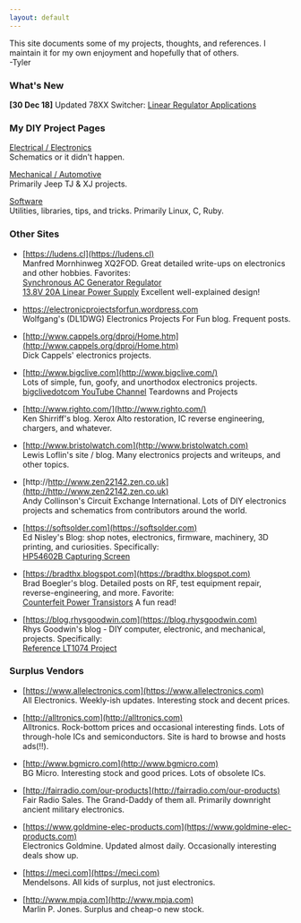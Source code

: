 ```yaml
---
layout: default
---
```

This site documents some of my projects, thoughts, and references. I maintain it
for my own enjoyment and hopefully that of others.    
-Tyler

### What's New
**[30 Dec 18]** Updated 78XX Switcher: [Linear Regulator Applications](/pages/electronics/linear-reg-apps.md)  

### My DIY Project Pages
[Electrical / Electronics](./pages/electronics/index.md)<br/>
Schematics or it didn't happen.<br/>

[Mechanical / Automotive](./pages/mechanical/index.md)<br/>
Primarily Jeep TJ & XJ projects.<br/>

[Software](./pages/software/index.md)<br/>
Utilities, libraries, tips, and tricks. Primarily Linux, C, Ruby.<br/>

### Other Sites
* [https://ludens.cl](https://ludens.cl)<br/>
Manfred Mornhinweg XQ2FOD. Great detailed write-ups on electronics and other hobbies. Favorites:<br/>
[Synchronous AC Generator Regulator](https://ludens.cl/Electron/AVR/AVR.html)<br/>
[13.8V 20A Linear Power Supply](https://ludens.cl/Electron/Ps20/Ps20.html) Excellent well-explained design!

* https://electronicprojectsforfun.wordpress.com<br/>
Wolfgang's (DL1DWG) Electronics Projects For Fun blog. Frequent posts.

* [http://www.cappels.org/dproj/Home.htm](http://www.cappels.org/dproj/Home.htm)  
  Dick Cappels' electronics projects.

* [http://www.bigclive.com](http://www.bigclive.com/)<br/>
Lots of simple, fun, goofy, and unorthodox electronics projects.  
[bigclivedotcom YouTube Channel](https://www.youtube.com/user/bigclivedotcom/videos) Teardowns and Projects

* [http://www.righto.com/](http://www.righto.com/)<br/>
Ken Shirriff's blog. Xerox Alto restoration, IC reverse engineering, chargers, and whatever.

* [http://www.bristolwatch.com](http://www.bristolwatch.com)<br/>
Lewis Loflin's site / blog. Many electronics projects and writeups, and other topics.

* [http://http://www.zen22142.zen.co.uk](http://http://www.zen22142.zen.co.uk)<br/>
Andy Collinson's Circuit Exchange International. Lots of DIY electronics projects and schematics from contributors around the world.

* [https://softsolder.com](https://softsolder.com)<br/>
Ed Nisley's Blog: shop notes, electronics, firmware, machinery, 3D printing, and curiosities. Specifically:<br/>
[HP54602B Capturing Screen](https://softsolder.com/2009/10/16/hp-54602b-oscilloscope-capturing-screen-images-therefrom)

* [https://bradthx.blogspot.com](https://bradthx.blogspot.com)<br/>
Brad Boegler's blog. Detailed posts on RF, test equipment repair, reverse-engineering, and more. Favorite:<br/>
[Counterfeit Power Transistors](https://bradthx.blogspot.com/2016/04/counterfeit-2n3055-transistors-from-ebay.html) A fun read!

* [https://blog.rhysgoodwin.com](https://blog.rhysgoodwin.com)<br/>
Rhys Goodwin's blog - DIY computer, electronic, and mechanical, projects. Specifically:<br/>
[Reference LT1074 Project](https://blog.rhysgoodwin.com/tag/lt1074)

### Surplus Vendors
* [https://www.allelectronics.com](https://www.allelectronics.com)<br/>
All Electronics. Weekly-ish updates. Interesting stock and decent prices.

* [http://alltronics.com](http://alltronics.com)<br/>
Alltronics. Rock-bottom prices and occasional interesting finds. Lots of through-hole ICs and semiconductors. Site is hard to browse and hosts ads(!!).

* [http://www.bgmicro.com](http://www.bgmicro.com)<br/>
BG Micro. Interesting stock and good prices. Lots of obsolete ICs.

* [http://fairradio.com/our-products](http://fairradio.com/our-products)<br/>
Fair Radio Sales. The Grand-Daddy of them all. Primarily downright ancient military electronics.

* [https://www.goldmine-elec-products.com](https://www.goldmine-elec-products.com)<br/>
Electronics Goldmine. Updated almost daily. Occasionally interesting deals show up.

* [https://meci.com](https://meci.com)<br/>
Mendelsons. All kids of surplus, not just electronics.

* [http://www.mpja.com](http://www.mpja.com)<br/>
Marlin P. Jones. Surplus and cheap-o new stock.
